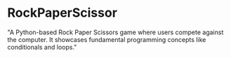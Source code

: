 # RockPaperScissor
"A Python-based Rock Paper Scissors game where users compete against the computer. It showcases fundamental programming concepts like conditionals and loops."
